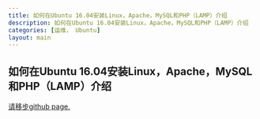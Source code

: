 ```yaml
---
title: 如何在Ubuntu 16.04安装Linux，Apache，MySQL和PHP（LAMP）介绍
description: 如何在Ubuntu 16.04安装Linux，Apache，MySQL和PHP（LAMP）介绍
categories: [运维， Ubuntu]
layout: main
---
```

## 如何在Ubuntu 16.04安装Linux，Apache，MySQL和PHP（LAMP）介绍

[请移步github page.](https://7788wangzi.github.io/install-linux-apache-mysql-php-on-ubuntu-16-04/)